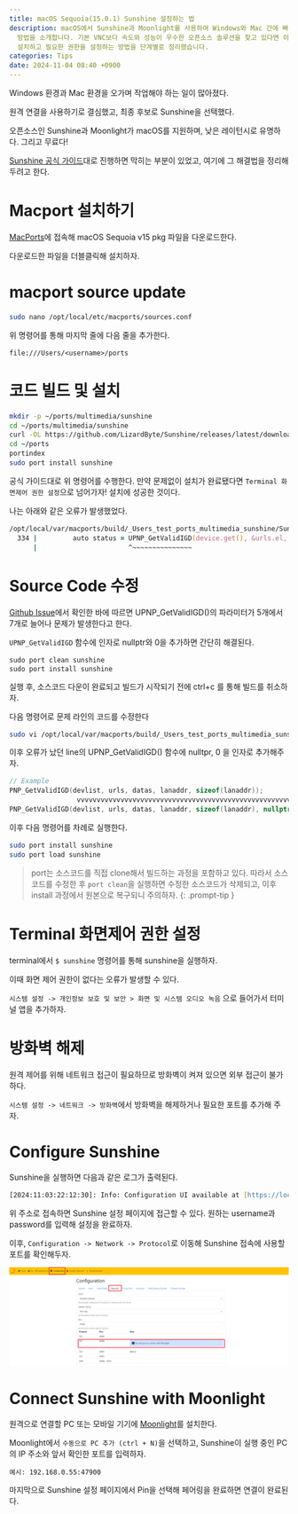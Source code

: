 ```yaml
---
title: macOS Sequoia(15.0.1) Sunshine 설정하는 법
description: macOS에서 Sunshine과 Moonlight를 사용하여 Windows와 Mac 간에 빠르고 효율적인 원격 연결을 설정하는
  방법을 소개합니다. 기본 VNC보다 속도와 성능이 우수한 오픈소스 솔루션을 찾고 있다면 이 글을 참고하세요. Sunshine을 MacPorts로
  설치하고 필요한 권한을 설정하는 방법을 단계별로 정리했습니다.
categories: Tips
date: 2024-11-04 08:40 +0900
---
```

Windows 환경과 Mac 환경을 오가며 작업해야 하는 일이 많아졌다.

원격 연결을 사용하기로 결심했고, 최종 후보로 Sunshine을 선택했다.

오픈소스인 Sunshine과 Moonlight가 macOS를 지원하며, 낮은 레이턴시로 유명하다. 그리고 무료다!

[Sunshine 공식 가이드](https://github.com/LizardByte/Sunshine/blob/master/docs/getting_started.md)대로 진행하면 막히는 부분이 있었고, 여기에 그 해결법을 정리해 두려고 한다.

# Macport 설치하기
[MacPorts](https://www.macports.org/install.php)에 접속해 macOS Sequoia v15 pkg 파일을 다운로드한다. 

다운로드한 파일을 더블클릭해 설치하자.

# macport source update
```zsh
sudo nano /opt/local/etc/macports/sources.conf
```
위 명령어를 통해 마지막 줄에 다음 줄을 추가한다.
```
file:///Users/<username>/ports
```

# 코드 빌드 및 설치
```zsh
mkdir -p ~/ports/multimedia/sunshine
cd ~/ports/multimedia/sunshine
curl -OL https://github.com/LizardByte/Sunshine/releases/latest/download/Portfile
cd ~/ports
portindex
sudo port install sunshine
```
공식 가이드대로 위 명령어를 수행한다. 만약 문제없이 설치가 완료됐다면 `Terminal 화면제어 권한 설정`으로 넘어가자! 설치에 성공한 것이다.

나는 아래와 같은 오류가 발생했었다.

```zsh
/opt/local/var/macports/build/_Users_test_ports_multimedia_sunshine/Sunshine/work/Sunshine-0.23.1/src/upnp.cpp:334:23: error: no matching function for call to 'UPNP_GetValidIGD'
  334 |         auto status = UPNP_GetValidIGD(device.get(), &urls.el, &data, lan_addr.data(), lan_addr.size());
      |                       ^~~~~~~~~~~~~~~~
```

# Source Code 수정
[Github Issue](https://github.com/hrydgard/ppsspp/issues/19333)에서 확인한 바에 따르면 UPNP_GetValidIGD()의 파라미터가 5개에서 7개로 늘어나 문제가 발생한다고 한다.

`UPNP_GetValidIGD` 함수에 인자로 nullptr와 0을 추가하면 간단히 해결된다.

```
sudo port clean sunshine
sudo port install sunshine
```
실행 후, 소스코드 다운이 완료되고 빌드가 시작되기 전에 ctrl+c 를 통해 빌드를 취소하자.

다음 명령어로 문제 라인의 코드를 수정한다

```zsh
sudo vi /opt/local/var/macports/build/_Users_test_ports_multimedia_sunshine/Sunshine/work/Sunshine-0.23.1/src/upnp.cpp
```

이후 오류가 났던 line의 UPNP_GetValidIGD() 함수에 nulltpr, 0 을 인자로 추가해주자.

```c
// Example
PNP_GetValidIGD(devlist, urls, datas, lanaddr, sizeof(lanaddr));
                 vvvvvvvvvvvvvvvvvvvvvvvvvvvvvvvvvvvvvvvvvvvvvvvvvvvvvvvvvv
PNP_GetValidIGD(devlist, urls, datas, lanaddr, sizeof(lanaddr), nullptr, 0);

```

이후 다음 명령어를 차례로 실행한다.
```zsh
sudo port install sunshine
sudo port load sunshine
```

> port는 소스코드를 직접 clone해서 빌드하는 과정을 포함하고 있다. 따라서 소스코드를 수정한 후 `port clean`을 실행하면 수정한 소스코드가 삭제되고, 이후 install 과정에서 원본으로 복구되니 주의하자.
{: .prompt-tip }

# Terminal 화면제어 권한 설정
terminal에서 `$ sunshine` 명령어를 통해 sunshine을 실행하자.

이때 화면 제어 권한이 없다는 오류가 발생할 수 있다.

`시스템 설정 -> 개인정보 보호 및 보안 > 화면 및 시스템 오디오 녹음` 으로 들어가서 터미널 앱을 추가하자.

# 방화벽 해제
원격 제어를 위해 네트워크 접근이 필요하므로 방화벽이 켜져 있으면 외부 접근이 불가하다. 

`시스템 설정 -> 네트워크 -> 방화벽`에서 방화벽을 해제하거나 필요한 포트를 추가해 주자.

# Configure Sunshine
Sunshine을 실행하면 다음과 같은 로그가 출력된다.

```zsh
[2024:11:03:22:12:30]: Info: Configuration UI available at [https://localhost:47901]
```
위 주소로 접속하면 Sunshine 설정 페이지에 접근할 수 있다. 원하는 username과 password를 입력해 설정을 완료하자.

이후, `Configuration -> Network -> Protocol`로 이동해 Sunshine 접속에 사용할 포트를 확인해두자.

![Sunshine Configuration](/assets/img/mac_sunshine/sunshine_configuration.png)

# Connect Sunshine with Moonlight
원격으로 연결할 PC 또는 모바일 기기에 [Moonlight](https://moonlight-stream.org/)를 설치한다.

Moonlight에서 `수동으로 PC 추가 (ctrl + N)`을 선택하고, Sunshine이 실행 중인 PC의 IP 주소와 앞서 확인한 포트를 입력하자.

```
예시: 192.168.0.55:47900
```

마지막으로 Sunshine 설정 페이지에서 Pin을 선택해 페어링을 완료하면 연결이 완료된다.










